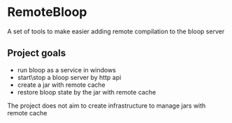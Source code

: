 # RemoteBloop
A set of tools to make easier adding remote compilation to the bloop server

## Project goals
- run bloop as a service in windows 
- start\stop a bloop server by http api
- create a jar with remote cache 
- restore bloop state by the jar with remote cache

The project does not aim to create infrastructure to manage jars with remote cache



